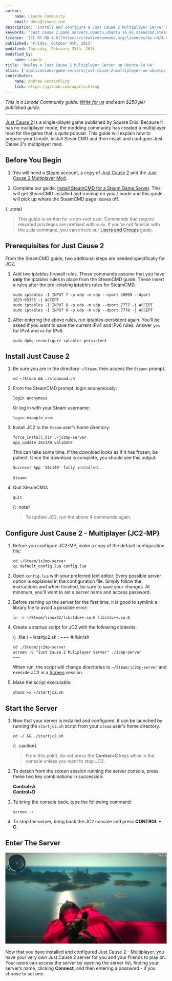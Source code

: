 ```yaml
---
author:
    name: Linode Community
    email: docs@linode.com
description: 'Install and configure a Just Cause 2 Multiplayer Server on Ubuntu 14.04.'
keywords: 'just cause 2,game servers,ubuntu,ubuntu 14.04,steamcmd,steam,multiplayer game server'
license: '[CC BY-ND 4.0](https://creativecommons.org/licenses/by-nd/4.0)'
published: 'Friday, October 9th, 2015'
modified: Thursday, February 25th, 2016
modified_by:
    name: Linode
title: 'Deploy a Just Cause 2 Multiplayer Server on Ubuntu 14.04'
alias: ['applications/game-servers/just-cause-2-multiplayer-on-ubuntu/']
contributor:
    name: Andrew Gottschling
    link: https://github.com/agottschling
---
```


*This is a Linode Community guide. [Write for us](/docs/contribute) and earn $250 per published guide.*

<hr>

[Just Cause 2](http://www.justcause2.com/) is a single-player game published by Square Enix. Because it has no multiplayer mode, the modding community has created a multiplayer mod for the game that is quite popular. This guide will explain how to prepare your Linode, install SteamCMD and then install and configure Just Cause 2's multiplayer mod.

## Before You Begin

1.  You will need a [Steam](http://store.steampowered.com) account, a copy of [Just Cause 2](http://store.steampowered.com/app/8190/) and the [Just Cause 2 Multiplayer Mod](http://store.steampowered.com/app/259080/).

2.  Complete our guide: [Install SteamCMD for a Steam Game Server](/docs/applications/game-servers/install-steamcmd-for-a-steam-game-server). This will get SteamCMD installed and running on your Linode and this guide will pick up where the SteamCMD page leaves off.

{: .note}
>
>This guide is written for a non-root user. Commands that require elevated privileges are prefixed with `sudo`. If you’re not familiar with the `sudo` command, you can check our [Users and Groups](/docs/tools-reference/linux-users-and-groups) guide.

## Prerequisites for Just Cause 2

From the SteamCMD guide, two additional steps are needed specifically for JC2.

1.  Add two iptables firewall rules. These commands assume that you have **only** the iptables rules in place from the SteamCMD guide. These insert a rules after the pre-existing iptables rules for SteamCMD.

        sudo iptables -I INPUT 7 -p udp -m udp --sport 10999 --dport 1025:65355 -j ACCEPT
        sudo iptables -I INPUT 8 -p udp -m udp --dport 7777 -j ACCEPT
        sudo iptables -I INPUT 9 -p udp -m udp --dport 7778 -j ACCEPT

2.  After entering the above rules, run iptables-persistent again. You’ll be asked if you want to save the current IPv4 and IPv6 rules. Answer `yes` for IPv4 and `no` for IPv6.

        sudo dpkg-reconfigure iptables-persistent

## Install Just Cause 2

1.  Be sure you are in the directory `~/Steam`, then access the `Steam>` prompt.

        cd ~/Steam && ./steamcmd.sh

2.  From the SteamCMD prompt, login anonymously:

        login anonymous

    Or log in with your Steam username:

        login example_user

3.  Install JC2 to the `Steam` user's home directory:

        force_install_dir ./jc2mp-server
        app_update 261140 validate

    This can take some time. If the download looks as if it has frozen, be patient. Once the download is complete, you should see this output:

        Success! App '261140' fully installed.

        Steam>

4.  Quit SteamCMD:

        quit

    {: .note}
    >
    >To update JC2, run the above 4 commands again.

## Configure Just Cause 2 - Multiplayer (JC2-MP)

1.  Before you configure JC2-MP, make a copy of the default configuration file:

        cd ~/Steam/jc2mp-server
        cp default_config.lua config.lua

2.  Open `config.lua` with your preferred text editor. Every possible server option is explained in the configuration file. Simply follow the instructions and when finished, be sure to save your changes. At minimum, you'll want to set a server name and access password.

3.  Before starting up the server for the first time, it is good to symlink a library file to avoid a possible error:

        ln -s ~/Steam/linux32/libstdc++.so.6 libstdc++.so.6

4.  Create a startup script for JC2 with the following contents:

    {: .file }
    ~/startjc2.sh
    :   ~~~
        #!/bin/sh

        cd ./Steam/jc2mp-server
        screen -S "Just Cause 2 Muliplayer Server" ./Jcmp-Server
        ~~~

    When run, the script will change directories to `~/Steam/jc2mp-server` and execute JC2 in a [Screen](/docs/networking/ssh/using-gnu-screen-to-manage-persistent-terminal-sessions) session.

5.  Make the script executable:

        chmod +x ~/startjc2.sh

## Start the Server

1.  Now that your server is installed and configured, it can be launched by running the `startjc2.sh` script from your `steam` user's home directory.

        cd ~/ && ./startjc2.sh

    {: .caution}
    >From this point, do not press the **Control+C** keys while in the console unless you want to stop JC2.

2.  To detach from the screen session running the server console, press these two key combinations in succession:

    **Control+A**<br>
    **Control+D**

3.  To bring the console back, type the following command:

        screen -r

4.  To stop the server, bring back the JC2 console and press **CONTROL + C**.

## Enter The Server

[![JC2-MP Server with users on it](/docs/assets/JC2running_resized.png)](/docs/assets/JC2running.png)

Now that you have installed and configured Just Cause 2 - Multiplayer, you have your very own Just Cause 2 server for you and your friends to play on. Your users can access the server by opening the server list, finding your server’s name, clicking **Connect**, and then entering a password - if you choose to set one.
